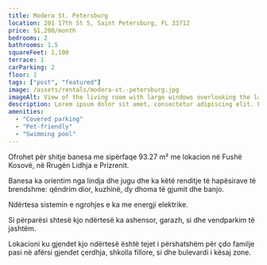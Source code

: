 ```yaml
---
title: Modera St. Petersburg
location: 201 17th St S, Saint Petersburg, FL 33712
price: $1,200/month
bedrooms: 2
bathrooms: 1.5
squareFeet: 1,100
terrace: 1
carParking: 2
floor: 1
tags: ["post", "featured"]
image: /assets/rentals/modera-st.-petersburg.jpg
imageAlt: View of the living room with large windows overlooking the lake
description: Lorem ipsum dolor sit amet, consectetur adipiscing elit. Fusce ac turpis eu est molestie pharetra. Curabitur accumsan varius lectus et ultricies. Aliquam maximus metus enim, quis finibus lacus consequat et. Nulla vitae diam vel ante varius laoreet aliquam a dolor. Cras semper erat vitae elit faucibus finibus. Phasellus consequat, diam at porttitor dignissim, ante metus feugiat neque, eget accumsan tellus massa sed est. Aenean eget condimentum purus. Curabitur imperdiet arcu elit, id malesuada justo aliquam non. Curabitur ac nisi pretium, dictum dui non, dapibus elit. Donec molestie auctor tortor, quis interdum massa consectetur fermentum. Phasellus arcu velit, dapibus eu augue rhoncus, vehicula vulputate odio. Mauris a efficitur risus. Sed molestie ullamcorper suscipit. Vestibulum ante ipsum primis in faucibus orci luctus et ultrices posuere cubilia curae;
amenities:
  - "Covered parking"
  - "Pet-friendly"
  - "Swimming pool"
---
```


Ofrohet për shitje banesa me sipërfaqe 93.27 m² me lokacion në Fushë Kosovë, në Rrugën Lidhja e Prizrenit.



Banesa ka orientim nga lindja dhe jugu dhe ka këtë renditje të hapësirave të brendshme: qëndrim dior, kuzhinë, dy dhoma të gjumit dhe banjo.



Ndërtesa sistemin e ngrohjes e ka me energji elektrike. 



Si përparësi shtesë kjo ndërtesë ka ashensor, garazh, si dhe vendparkim të jashtëm.



Lokacioni ku gjendet kjo ndërtesë është tejet i përshatshëm për çdo familje pasi në afërsi gjendet çerdhja, shkolla fillore, si dhe bulevardi i kësaj zone.
